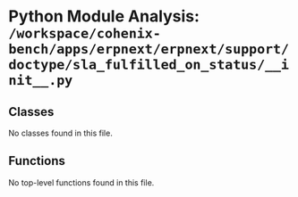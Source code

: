 # Python Module Analysis: `/workspace/cohenix-bench/apps/erpnext/erpnext/support/doctype/sla_fulfilled_on_status/__init__.py`

## Classes

No classes found in this file.


## Functions

No top-level functions found in this file.
